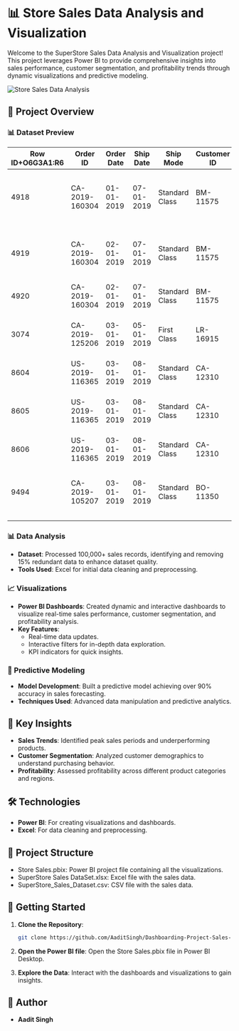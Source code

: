 # 📊 Store Sales Data Analysis and Visualization

Welcome to the SuperStore Sales Data Analysis and Visualization project! This project leverages Power BI to provide comprehensive insights into sales performance, customer segmentation, and profitability trends through dynamic visualizations and predictive modeling.

![Store Sales Data Analysis]([https://github.com/AaditSingh/Dashboarding-Project-Sales-Data-Analysis/blob/e53fe1f8ff0e06e6d5e437edbee230bf88cfdeab/Store%20Sales%20Data%20Analysis.jpeg](https://github.com/10Pratham01/Sales_Dashboard/blob/main/Dashboarding-Project-Sales-Data-Analysis-main/Store%20Sales%20Data%20Analysis.jpeg))


## 🚀 Project Overview

### 📊 Dataset Preview

| Row ID+O6G3A1:R6 | Order ID       | Order Date | Ship Date  | Ship Mode      | Customer ID | Customer Name          | Segment     | Country       | City              | State                | Region  | Product ID      | Category        | Sub-Category | Product Name                                                                                                                    | Sales                                        | Quantity                          | Profit                     | Returns   | Payment Mode | ind1     | ind2    |        |       |   |   |
|------------------|----------------|------------|------------|----------------|-------------|------------------------|-------------|---------------|-------------------|----------------------|---------|-----------------|-----------------|--------------|---------------------------------------------------------------------------------------------------------------------------------|----------------------------------------------|-----------------------------------|----------------------------|-----------|--------------|----------|---------|--------|-------|---|---|
| 4918             | CA-2019-160304 | 01-01-2019 | 07-01-2019 | Standard Class | BM-11575    | Brendan Murry          | Corporate   | United States | Gaithersburg      | Maryland             | East    | FUR-BO-10004709 | Furniture       | Bookcases    | Bush Westfield Collection Bookcases, Medium Cherry Finish                                                                       | 73.94                                        | 1                                 | 28.2668                    | #N/A      | Online       |          |         |        |       |   |   |
| 4919             | CA-2019-160304 | 02-01-2019 | 07-01-2019 | Standard Class | BM-11575    | Brendan Murry          | Corporate   | United States | Gaithersburg      | Maryland             | East    | FUR-BO-10004709 | Furniture       | Bookcases    | Bush Westfield Collection Bookcases, Medium Cherry Finish                                                                       | 173.94                                       | 3                                 | 38.2668                    | #N/A      | Online       |          |         |        |       |   |   |
| 4920             | CA-2019-160304 | 02-01-2019 | 07-01-2019 | Standard Class | BM-11575    | Brendan Murry          | Corporate   | United States | Gaithersburg      | Maryland             | East    | TEC-PH-10000455 | Technology      | Phones       | GE 30522EE2                                                                                                                     | 231.98                                       | 2                                 | 67.2742                    | #N/A      | Cards        |          |         |        |       |   |   |
| 3074             | CA-2019-125206 | 03-01-2019 | 05-01-2019 | First Class    | LR-16915    | Lena Radford           | Consumer    | United States | Los Angeles       | California           | West    | OFF-ST-10003692 | Office Supplies | Storage      | Recycled Steel Personal File for Hanging File Folders                                                                           | 114.46                                       | 2                                 | 28.615                     | #N/A      | Online       |          |         |        |       |   |   |
| 8604             | US-2019-116365 | 03-01-2019 | 08-01-2019 | Standard Class | CA-12310    | Christine Abelman      | Corporate   | United States | San Antonio       | Texas                | Central | TEC-AC-10002217 | Technology      | Accessories  | Imation Clip USB flash drive - 8 GB                                                                                             | 30.08                                        | 2                                 | -5.264                     | #N/A      | Online       |          |         |        |       |   |   |
| 8605             | US-2019-116365 | 03-01-2019 | 08-01-2019 | Standard Class | CA-12310    | Christine Abelman      | Corporate   | United States | San Antonio       | Texas                | Central | TEC-AC-10002942 | Technology      | Accessories  | WD My Passport Ultra 1TB Portable External Hard Drive                                                                           | 165.6                                        | 3                                 | -6.21                      | #N/A      | Online       |          |         |        |       |   |   |
| 8606             | US-2019-116365 | 03-01-2019 | 08-01-2019 | Standard Class | CA-12310    | Christine Abelman      | Corporate   | United States | San Antonio       | Texas                | Central | TEC-PH-10002890 | Technology      | Phones       | AT&T 17929 Lendline Telephone                                                                                                   | 180.96                                       | 5                                 | 13.572                     | #N/A      | Cards        |          |         |        |       |   |   |
| 9494             | CA-2019-105207 | 03-01-2019 | 08-01-2019 | Standard Class | BO-11350    | Bill Overfelt          | Corporate   | United States | Broken Arrow      | Oklahoma             | Central | FUR-TA-10000617 | Furniture       | Tables       | Hon Practical Foundations 30 x 60 Training Table, Light Gray/Charcoal                                                           | 1592.85                                      | 7                                 | 350.427                    | #N/A      | COD          |          |         |        |       |   |   |


### 📊 Data Analysis
- **Dataset**: Processed 100,000+ sales records, identifying and removing 15% redundant data to enhance dataset quality.
- **Tools Used**: Excel for initial data cleaning and preprocessing.

### 📈 Visualizations
- **Power BI Dashboards**: Created dynamic and interactive dashboards to visualize real-time sales performance, customer segmentation, and profitability analysis.
- **Key Features**:
  - Real-time data updates.
  - Interactive filters for in-depth data exploration.
  - KPI indicators for quick insights.

### 🔮 Predictive Modeling
- **Model Development**: Built a predictive model achieving over 90% accuracy in sales forecasting.
- **Techniques Used**: Advanced data manipulation and predictive analytics.

## 🌟 Key Insights
- **Sales Trends**: Identified peak sales periods and underperforming products.
- **Customer Segmentation**: Analyzed customer demographics to understand purchasing behavior.
- **Profitability**: Assessed profitability across different product categories and regions.

## 🛠 Technologies
- **Power BI**: For creating visualizations and dashboards.
- **Excel**: For data cleaning and preprocessing.

## 📂 Project Structure
- Store Sales.pbix: Power BI project file containing all the visualizations.
- SuperStore Sales DataSet.xlsx: Excel file with the sales data.
- SuperStore_Sales_Dataset.csv: CSV file with the sales data.

## 🚀 Getting Started
1. **Clone the Repository**:
   ```sh
   git clone https://github.com/AaditSingh/Dashboarding-Project-Sales-Data-Analysis.git
   ```

2. **Open the Power BI file**: Open the Store Sales.pbix file in Power BI Desktop.
3. **Explore the Data**: Interact with the dashboards and visualizations to gain insights.

## 👤 Author
- **Aadit Singh**







